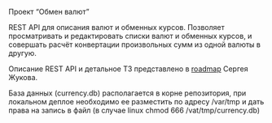 Проект “Обмен валют”

REST API для описания валют и обменных курсов. Позволяет просматривать и редактировать списки валют и обменных курсов, и совершать расчёт конвертации произвольных сумм из одной валюты в другую.

Описание REST API и детальное ТЗ представлено в [roadmap](https://zhukovsd.github.io/java-backend-learning-course/projects/currency-exchange/#rest-api) Сергея Жукова.

База данных (currency.db) располагается в корне репозитория, при локальном деплое необходимо ее разместить по адресу /var/tmp и дать права на запись в файл (в случае linux chmod 666 /vat/tmp/currency.db)

